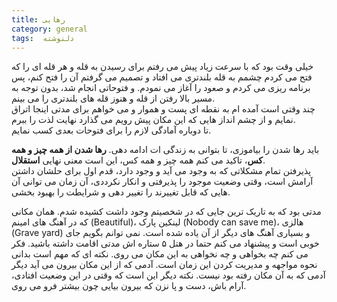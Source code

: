 ```yaml
---
title: رهایی
category: general
tags:  دلنوشته
---
```


خیلی وقت بود که با سرعت زیاد پیش می رفتم برای رسیدن به قله و هر قله ای را که فتح می کردم چشمم به قله بلندتری می افتاد و تصمیم می گرفتم آن را فتح کنم، پس برنامه ریزی می کردم و صعود را آغاز می نمودم. و فتوحاتی انجام شد، بدون توجه به مسیر بالا رفتن از قله و هنوز قله های بلندتری را می بینم.  <br />
چند وقتی است آمده ام به نقطه ای پست و هموار و می خواهم برای مدتی اینجا اتراق نمایم و از چشم انداز هایی که این مکان پیش رویم می گذارد نهایت لذت را ببرم. <br />
تا دوباره آمادگی لازم را برای فتوحات بعدی کسب نمایم. <br />

باید رها شدن را بیاموزی، تا بتوانی به زندگی ات ادامه دهی. **رها شدن از همه چیز و همه کس**، تاکید می کنم همه چیز و همه کس، این است معنی نهایی **استقلال**.  <br />
پذیرفتن تمام مشکلاتی که به وجود می آید و وجود دارد، قدم اول برای حلشان داشتن آرامش است، وقتی وضعیت موجود را پذیرفتی و انکار نکرددی، آن زمان می توانی آن هایی که قابل تغییرند را تغییر دهی و شرایطت را بهبود بخشی. <br />

مدتی بود که به  تاریک ترین جایی که در شخصیتم وجود داشت کشیده شدم. همان مکانی که در آهنگ های امینم (Beautiful)، لینکین پارک (Nobody can save me)، هالزی (Grave yard) و بسیاری آهنگ های دیگر از آن یاده شده است. نمی توانم بگویم جای خوبی است و پیشنهاد می کنم حتما در هتل ۵ ستاره اش مدتی اقامت داشته باشید. فکر می کنم چه بخواهی و چه نخواهی به این مکان می روی. نکته ای که مهم است بدانی نحوه مواجهه و مدیریت کردن این زمان است. آدمی که از این مکان بیرون می آید دیگر آدمی که به آن مکان رفته بود نیست. نکته دیگر این است که وقتی در این وضعیت افتادی، آرام باش، دست و پا نزن که بیرون بیایی چون بیشتر فرو می روی.



